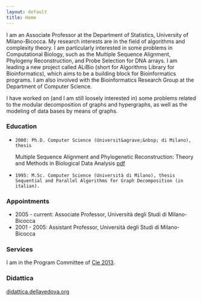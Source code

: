 ```yaml
---
layout: default
title: Home
---
```


I am an Associate Professor at the Department of Statistics, University of
Milano-Bicocca. My research interests are in the field of algorithms and
complexity theory. I am particularly interested in some problems in
Computational Biology, such as the Multiple Sequence Alignment, Phylogeny
Reconstruction, and Probe Selection for DNA arrays. I am leading a new project
called ALiBio (short for Algorithms Library for Bioinformatics), which aims to
be a building block for Bioinformatics programs. I am also involved with the
Bioinformatics Research Group at the Department of Computer Science.

I have worked on (and I am still loosely interested in) some problems related
to the modular decomposition of graphs and hypergraphs, as well as the
modeling of data bases by means of graphs.

### Education

*     2000: Ph.D. Computer Science (Universit&agrave;&nbsp; di Milano), thesis
  Multiple Sequence Alignment and Phylogenetic Reconstruction: Theory and
  Methods in Biological Data Analysis [pdf](http://www.statistica.unimib.it/%7Edellavedova/papers/thesis.pdf)
*     1995: M.Sc. Computer Science (Università di Milano), thesis Sequential and Parallel Algorithms for Graph Decomposition (in italian).


### Appointments

*    2005 - current: Associate Professor, Università degli Studi di Milano-Bicocca
*    2001 - 2005: Assistant Professor, Università degli Studi di Milano-Bicocca

### Services


I am in the Program Committee of [Cie 2013](http://www.illc.uva.nl/CiE/index.php?page=22_7).

### Didattica

[didattica.dellavedova.org](http://didattica.dellavedova.org)
